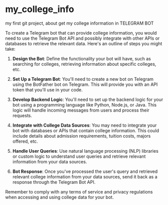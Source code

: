 # my_college_info
my first git project, about get my college information in TELEGRAM BOT

To create a Telegram bot that can provide college information, you would need to use the Telegram Bot API and possibly integrate with other APIs or databases to retrieve the relevant data. Here's an outline of steps you might take:

1. **Design the Bot**: Define the functionality your bot will have, such as searching for colleges, retrieving information about specific colleges, etc.

2. **Set Up a Telegram Bot**: You'll need to create a new bot on Telegram using the BotFather bot on Telegram. This will provide you with an API token that you'll use in your code.

3. **Develop Backend Logic**: You'll need to set up the backend logic for your bot using a programming language like Python, Node.js, or Java. This logic will handle incoming messages from users and process their requests.

4. **Integrate with College Data Sources**: You may need to integrate your bot with databases or APIs that contain college information. This could include details about admission requirements, tuition costs, majors offered, etc.

5. **Handle User Queries**: Use natural language processing (NLP) libraries or custom logic to understand user queries and retrieve relevant information from your data sources.

6. **Bot Response**: Once you've processed the user's query and retrieved relevant college information from your data sources, send it back as a response through the Telegram Bot API.

Remember to comply with any terms of service and privacy regulations when accessing and using college data for your bot.

